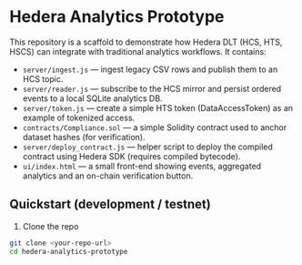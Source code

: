 # Hedera Analytics Prototype


This repository is a scaffold to demonstrate how Hedera DLT (HCS, HTS, HSCS) can integrate with traditional analytics workflows. It contains:


- `server/ingest.js` — ingest legacy CSV rows and publish them to an HCS topic.
- `server/reader.js` — subscribe to the HCS mirror and persist ordered events to a local SQLite analytics DB.
- `server/token.js` — create a simple HTS token (DataAccessToken) as an example of tokenized access.
- `contracts/Compliance.sol` — a simple Solidity contract used to anchor dataset hashes (for verification).
- `server/deploy_contract.js` — helper script to deploy the compiled contract using Hedera SDK (requires compiled bytecode).
- `ui/index.html` — a small front-end showing events, aggregated analytics and an on-chain verification button.


## Quickstart (development / testnet)


1. Clone the repo
```bash
git clone <your-repo-url>
cd hedera-analytics-prototype